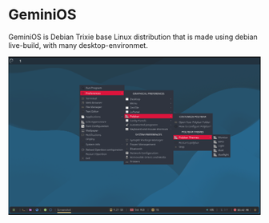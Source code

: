 # GeminiOS
GeminiOS is Debian Trixie base Linux distribution that is made using debian live-build, with many desktop-environmet.

![#Openbox](https://github.com/Kecubunk/Kecubunk.github.io/blob/master/images/1.png)
